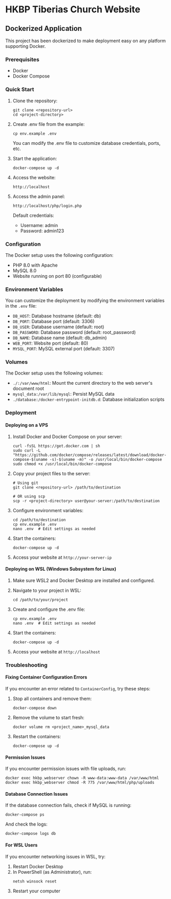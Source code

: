 # HKBP Tiberias Church Website

## Dockerized Application

This project has been dockerized to make deployment easy on any platform supporting Docker.

### Prerequisites

- Docker
- Docker Compose

### Quick Start

1. Clone the repository:

   ```
   git clone <repository-url>
   cd <project-directory>
   ```

2. Create .env file from the example:

   ```
   cp env.example .env
   ```

   You can modify the .env file to customize database credentials, ports, etc.

3. Start the application:

   ```
   docker-compose up -d
   ```

4. Access the website:

   ```
   http://localhost
   ```

5. Access the admin panel:
   ```
   http://localhost/php/login.php
   ```
   Default credentials:
   - Username: admin
   - Password: admin123

### Configuration

The Docker setup uses the following configuration:

- PHP 8.0 with Apache
- MySQL 8.0
- Website running on port 80 (configurable)

### Environment Variables

You can customize the deployment by modifying the environment variables in the `.env` file:

- `DB_HOST`: Database hostname (default: db)
- `DB_PORT`: Database port (default: 3306)
- `DB_USER`: Database username (default: root)
- `DB_PASSWORD`: Database password (default: root_password)
- `DB_NAME`: Database name (default: db_admin)
- `WEB_PORT`: Website port (default: 80)
- `MYSQL_PORT`: MySQL external port (default: 3307)

### Volumes

The Docker setup uses the following volumes:

- `./:/var/www/html`: Mount the current directory to the web server's document root
- `mysql_data:/var/lib/mysql`: Persist MySQL data
- `./database:/docker-entrypoint-initdb.d`: Database initialization scripts

### Deployment

#### Deploying on a VPS

1. Install Docker and Docker Compose on your server:

   ```
   curl -fsSL https://get.docker.com | sh
   sudo curl -L "https://github.com/docker/compose/releases/latest/download/docker-compose-$(uname -s)-$(uname -m)" -o /usr/local/bin/docker-compose
   sudo chmod +x /usr/local/bin/docker-compose
   ```

2. Copy your project files to the server:

   ```
   # Using git
   git clone <repository-url> /path/to/destination

   # OR using scp
   scp -r <project-directory> user@your-server:/path/to/destination
   ```

3. Configure environment variables:

   ```
   cd /path/to/destination
   cp env.example .env
   nano .env  # Edit settings as needed
   ```

4. Start the containers:

   ```
   docker-compose up -d
   ```

5. Access your website at `http://your-server-ip`

#### Deploying on WSL (Windows Subsystem for Linux)

1. Make sure WSL2 and Docker Desktop are installed and configured.

2. Navigate to your project in WSL:

   ```
   cd /path/to/your/project
   ```

3. Create and configure the .env file:

   ```
   cp env.example .env
   nano .env  # Edit settings as needed
   ```

4. Start the containers:

   ```
   docker-compose up -d
   ```

5. Access your website at `http://localhost`

### Troubleshooting

#### Fixing Container Configuration Errors

If you encounter an error related to `ContainerConfig`, try these steps:

1. Stop all containers and remove them:

   ```
   docker-compose down
   ```

2. Remove the volume to start fresh:

   ```
   docker volume rm <project_name>_mysql_data
   ```

3. Restart the containers:
   ```
   docker-compose up -d
   ```

#### Permission Issues

If you encounter permission issues with file uploads, run:

```
docker exec hkbp_webserver chown -R www-data:www-data /var/www/html
docker exec hkbp_webserver chmod -R 775 /var/www/html/php/uploads
```

#### Database Connection Issues

If the database connection fails, check if MySQL is running:

```
docker-compose ps
```

And check the logs:

```
docker-compose logs db
```

#### For WSL Users

If you encounter networking issues in WSL, try:

1. Restart Docker Desktop
2. In PowerShell (as Administrator), run:
   ```
   netsh winsock reset
   ```
3. Restart your computer
